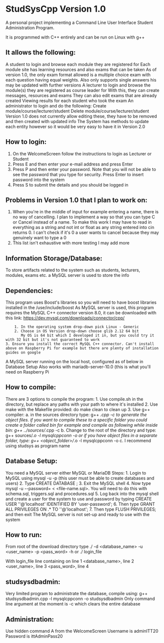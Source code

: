 # StudSysCpp Version 1.0
A personal project implementing a Command Line User Interface
Student Administration Program. 

It is programmed with C++ entirely and can be run on Linux with g++

## It allows the following:
   A student to login and browse each module they are registered for
       Each module site has learning resources and also exams that can be taken
              As of version 1.0, the only exam format allowed is a multiple choice exam with each question having equal weights. Also only supports single answers
              his may be updated with further versions
   A lecturer to login and browse the module(s) they are registered as course leader for
       With this, they can create messages, resources and exams
              They can also edit exams that are already created
       Viewing results for each student who took the exam
       An administrator to login and do the following:
       Create module/course/lecturer/student
       Delete module/course/lecturer/student
       Version 1.0 does not currently allow editing these, they have to be removed and then created with updated info
       The System has methods to update each entity however so it would be very easy to have it in Version 2.0

## How to login:
   1. On the WelcomeScreen follow the instructions to login as Lecturer or Student
   2. Press E and then enter your e-mail address and press Enter
   3. Press P and then enter your password. Note that you will not be able to see the password that you type for security. Press Enter to insert password into the system
   4. Press S to submit the details and you should be logged in

## Problems in Version 1.0 that I plan to work on:
   1. When you're in the middle of input for example entering a name, there is no way of cancelling.
      I plan to implement a way so that you can type C or Cancel instead of a name. To make this work I may have to read in everything as a string and not int or float as any string entered into cin returns 0. 
      I can't check if it's 0 a user wants to cancel because they may genuinely want to type a 0
   2. This list isn't exhaustive with more testing I may add more

## Information Storage/Database:
   To store artifacts related to the system such as students, lecturers, modules, exams etc. a MySQL server is used to store the info


## Dependencies:
   This program uses Boost's libraries so you will need to have boost libraries installed in the /use/include/boost
   As MySQL server is used, this program requires the MySQL C++ connector version 8.0, it can be downloaded with this link:
        https://dev.mysql.com/downloads/connector/cpp/
        
        1. In the operating system drop-down pick Linux - Generic
        2. Choose in OS Version drop-down choose glib 2.12 64 bit
           My OS is 64 bit which I developed it in, but you could try it with 32 bit but it's not guaranteed to work
	3. Ensure you install the correct MySQL C++ connector. Can't install above on Raspberry Pi for example but there are plenty of installation guides on google

   A MySQL server running on the local host, configured as of below in Database Setup
   Also works with mariadb-server-10.0 (this is what you'll need on Raspberry Pi
## How to compile:
   There are 3 options to compile the program:
        1. Use compile.sh in the directory, but replace any paths with your path to where it's installed
        2. Use make with the Makefile provided:
               do make clean to clean up
        3. Use g++ compiler:
               a. in the sources directory type:
                       g++ *.cpp -c 
                  to generate the object files. if you want to compile these to a specific folder you could create a folder called bin for example and compile as following while inside bin:
                       g++ ../sources/*.cpp -c
               b. Change to the root of the directory and type:
                       g++ sources/*.o -l mysqlcppconn -o <program-name>
                  or if you have object files in a separate folder, type:
                       g++ <object_folder>/*.o -l mysqlcppconn -o <program-name>
               c. I recommend using studsys as program name

## Database Setup:
   You need a MySQL server either MySQL or MariaDB
   Steps:
       1. Login to MySQL using mysql -u <user-name> -p (this user must be able to create databases and users)
       2. Type CREATE DATABASE <database-name>;
       3. Exit the MySQL shell
       4. Now type mysql -u <user-name> --password=<user-password> <database-name> < <file-name.sql>. You will need to do this with schema.sql, triggers.sql and procedures.sql
       5. Log back into the mysql shell and create a user for the system to use and password by typing CREATE USER '<user-name>'@'localhost' IDENTIFIED BY 'user-password';
       6. Then type GRANT ALL PRIVILEGES ON <database-name>.* TO '<user-name>'@'localhost';
       7. Then type FLUSH PRIVILEGES; and then exit
   The MySQL server is not set-up and ready to use with the system
## How to run:
   From root of the download directory type ./<program-name> -d <database_name> -u <user_name> -p <pass_word> -h <host>
      or
   ./<program-name> login_file

   With login_file line containing on line 1 <database_name>, line 2 <user_name>, line 3 <pass_word>, line 4 <host>

## studsysdbadmin:
   Very limited program to administrate the database, compile using:
          g++ studsysdbadmin.cpp -l mysqlcppconn -o studsysdbadmin 
   Only command line argument at the moment is -c which clears the entire database

## Administration:
   Use hidden command A from the WelcomeScreen
   Username is adminITT20
   Password is ittAdminPass20

